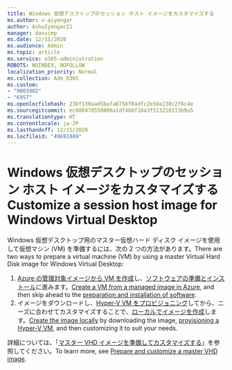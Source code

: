 ```yaml
---
title: Windows 仮想デスクトップのセッション ホスト イメージをカスタマイズする
ms.author: v-aiyengar
author: AshaIyengar21
manager: dansimp
ms.date: 12/15/2020
ms.audience: Admin
ms.topic: article
ms.service: o365-administration
ROBOTS: NOINDEX, NOFOLLOW
localization_priority: Normal
ms.collection: Adm_O365
ms.custom:
- "9003902"
- "6957"
ms.openlocfilehash: 23bf130aad5bafa6756f0adfc2e58a130c2f6c4e
ms.sourcegitcommit: ec88047d550006a1df4b6f10a3f513218113b9a5
ms.translationtype: HT
ms.contentlocale: ja-JP
ms.lasthandoff: 12/15/2020
ms.locfileid: "49692489"
---
```

# <a name="customize-a-session-host-image-for-windows-virtual-desktop"></a><span data-ttu-id="412bb-102">Windows 仮想デスクトップのセッション ホスト イメージをカスタマイズする</span><span class="sxs-lookup"><span data-stu-id="412bb-102">Customize a session host image for Windows Virtual Desktop</span></span>

<span data-ttu-id="412bb-103">Windows 仮想デスクトップ用のマスター仮想ハード ディスク イメージを使用して仮想マシン (VM) を準備するには、次の 2 つの方法があります。</span><span class="sxs-lookup"><span data-stu-id="412bb-103">There are two ways to prepare a virtual machine (VM) by using a master Virtual Hard Disk image for Windows Virtual Desktop:</span></span>

1. <span data-ttu-id="412bb-104">[Azure の管理対象イメージから VM を作成](https://go.microsoft.com/fwlink/?linkid=2127906)し、[ソフトウェアの準備とインストール](https://go.microsoft.com/fwlink/?linkid=2128064)に進みます。</span><span class="sxs-lookup"><span data-stu-id="412bb-104">[Create a VM from a managed image in Azure](https://go.microsoft.com/fwlink/?linkid=2127906), and then skip ahead to the [preparation and installation of software](https://go.microsoft.com/fwlink/?linkid=2128064).</span></span>
1. <span data-ttu-id="412bb-105">イメージをダウンロードし、[Hyper-V VM をプロビジョニング](https://go.microsoft.com/fwlink/?linkid=2127907)してから、ニーズに合わせてカスタマイズすることで、[ローカルでイメージを作成](https://go.microsoft.com/fwlink/?linkid=2128065)します。</span><span class="sxs-lookup"><span data-stu-id="412bb-105">[Create the image locally](https://go.microsoft.com/fwlink/?linkid=2128065) by downloading the image, [provisioning a Hyper-V VM](https://go.microsoft.com/fwlink/?linkid=2127907), and then customizing it to suit your needs.</span></span>

<span data-ttu-id="412bb-106">詳細については、「[マスター VHD イメージを準備してカスタマイズする](https://go.microsoft.com/fwlink/?linkid=2127838)」を参照してください。</span><span class="sxs-lookup"><span data-stu-id="412bb-106">To learn more, see [Prepare and customize a master VHD image](https://go.microsoft.com/fwlink/?linkid=2127838).</span></span>